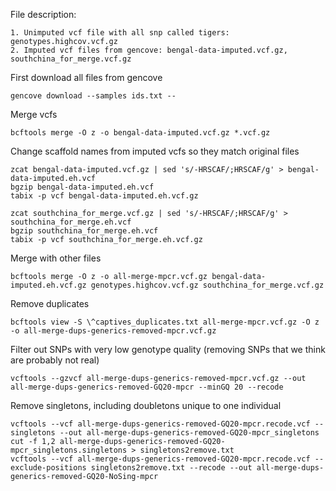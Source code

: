 File description:
```
1. Unimputed vcf file with all snp called tigers: genotypes.highcov.vcf.gz
2. Imputed vcf files from gencove: bengal-data-imputed.vcf.gz, southchina_for_merge.vcf.gz
```

First download all files from gencove 
```
gencove download --samples ids.txt --
```

Merge vcfs 
```
bcftools merge -O z -o bengal-data-imputed.vcf.gz *.vcf.gz
```

Change scaffold names from imputed vcfs so they match original files
```
zcat bengal-data-imputed.vcf.gz | sed 's/-HRSCAF/;HRSCAF/g' > bengal-data-imputed.eh.vcf
bgzip bengal-data-imputed.eh.vcf
tabix -p vcf bengal-data-imputed.eh.vcf.gz

zcat southchina_for_merge.vcf.gz | sed 's/-HRSCAF/;HRSCAF/g' > southchina_for_merge.eh.vcf 
bgzip southchina_for_merge.eh.vcf 
tabix -p vcf southchina_for_merge.eh.vcf.gz
```

Merge with other files 
```
bcftools merge -O z -o all-merge-mpcr.vcf.gz bengal-data-imputed.eh.vcf.gz genotypes.highcov.vcf.gz southchina_for_merge.vcf.gz
```

Remove duplicates
```
bcftools view -S \^captives_duplicates.txt all-merge-mpcr.vcf.gz -O z -o all-merge-dups-generics-removed-mpcr.vcf.gz
```
Filter out SNPs with very low genotype quality (removing SNPs that we think are probably not real)
```
vcftools --gzvcf all-merge-dups-generics-removed-mpcr.vcf.gz --out all-merge-dups-generics-removed-GQ20-mpcr --minGQ 20 --recode
```
Remove singletons, including doubletons unique to one individual 
```
vcftools --vcf all-merge-dups-generics-removed-GQ20-mpcr.recode.vcf --singletons --out all-merge-dups-generics-removed-GQ20-mpcr_singletons
cut -f 1,2 all-merge-dups-generics-removed-GQ20-mpcr_singletons.singletons > singletons2remove.txt
vcftools --vcf all-merge-dups-generics-removed-GQ20-mpcr.recode.vcf --exclude-positions singletons2remove.txt --recode --out all-merge-dups-generics-removed-GQ20-NoSing-mpcr
```

